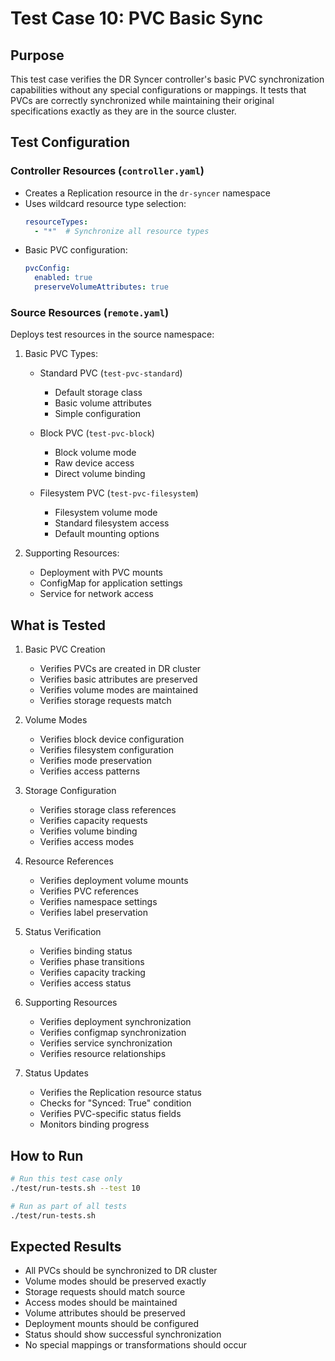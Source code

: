 # Test Case 10: PVC Basic Sync

## Purpose
This test case verifies the DR Syncer controller's basic PVC synchronization capabilities without any special configurations or mappings. It tests that PVCs are correctly synchronized while maintaining their original specifications exactly as they are in the source cluster.

## Test Configuration

### Controller Resources (`controller.yaml`)
- Creates a Replication resource in the `dr-syncer` namespace
- Uses wildcard resource type selection:
  ```yaml
  resourceTypes:
    - "*"  # Synchronize all resource types
  ```
- Basic PVC configuration:
  ```yaml
  pvcConfig:
    enabled: true
    preserveVolumeAttributes: true
  ```

### Source Resources (`remote.yaml`)
Deploys test resources in the source namespace:
1. Basic PVC Types:
   - Standard PVC (`test-pvc-standard`)
     * Default storage class
     * Basic volume attributes
     * Simple configuration

   - Block PVC (`test-pvc-block`)
     * Block volume mode
     * Raw device access
     * Direct volume binding

   - Filesystem PVC (`test-pvc-filesystem`)
     * Filesystem volume mode
     * Standard filesystem access
     * Default mounting options

2. Supporting Resources:
   - Deployment with PVC mounts
   - ConfigMap for application settings
   - Service for network access

## What is Tested
1. Basic PVC Creation
   - Verifies PVCs are created in DR cluster
   - Verifies basic attributes are preserved
   - Verifies volume modes are maintained
   - Verifies storage requests match

2. Volume Modes
   - Verifies block device configuration
   - Verifies filesystem configuration
   - Verifies mode preservation
   - Verifies access patterns

3. Storage Configuration
   - Verifies storage class references
   - Verifies capacity requests
   - Verifies volume binding
   - Verifies access modes

4. Resource References
   - Verifies deployment volume mounts
   - Verifies PVC references
   - Verifies namespace settings
   - Verifies label preservation

5. Status Verification
   - Verifies binding status
   - Verifies phase transitions
   - Verifies capacity tracking
   - Verifies access status

6. Supporting Resources
   - Verifies deployment synchronization
   - Verifies configmap synchronization
   - Verifies service synchronization
   - Verifies resource relationships

7. Status Updates
   - Verifies the Replication resource status
   - Checks for "Synced: True" condition
   - Verifies PVC-specific status fields
   - Monitors binding progress

## How to Run
```bash
# Run this test case only
./test/run-tests.sh --test 10

# Run as part of all tests
./test/run-tests.sh
```

## Expected Results
- All PVCs should be synchronized to DR cluster
- Volume modes should be preserved exactly
- Storage requests should match source
- Access modes should be maintained
- Volume attributes should be preserved
- Deployment mounts should be configured
- Status should show successful synchronization
- No special mappings or transformations should occur
